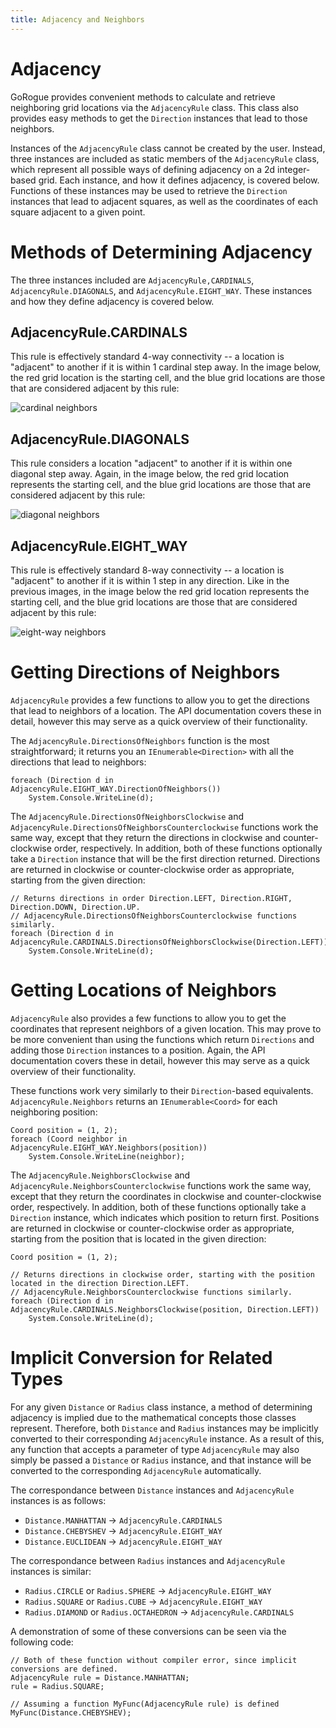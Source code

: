 ```yaml
---
title: Adjacency and Neighbors
---
```


# Adjacency <!-- Comment to get header to display properly, because docfx wont' accept a header of Adjacency properly. -->
GoRogue provides convenient methods to calculate and retrieve neighboring grid locations via the `AdjacencyRule` class. This class also provides easy methods to get the `Direction` instances that lead to those neighbors.

Instances of the `AdjacencyRule` class cannot be created by the user.  Instead, three instances are included as static members of the `AdjacencyRule` class, which represent all possible ways of defining adjacency on a 2d integer-based grid.  Each instance, and how it defines adjacency, is covered below.  Functions of these instances may be used to retrieve the `Direction` instances that lead to adjacent squares, as well as the coordinates of each square adjacent to a given point.

# Methods of Determining Adjacency
The three instances included are `AdjacencyRule,CARDINALS`, `AdjacencyRule.DIAGONALS`, and `AdjacencyRule.EIGHT_WAY`.  These instances and how they define adjacency is covered below.

## AdjacencyRule.CARDINALS
This rule is effectively standard 4-way connectivity -- a location is "adjacent" to another if it is within 1 cardinal step away. In the image below, the red grid location is the starting cell, and the blue grid locations are those that are considered adjacent by this rule:

![cardinal neighbors](~/images/adjacency_and_neighbors/cardinals.PNG)

## AdjacencyRule.DIAGONALS
This rule considers a location "adjacent" to another if it is within one diagonal step away.  Again, in the image below, the red grid location represents the starting cell, and the blue grid locations are those that are considered adjacent by this rule:

![diagonal neighbors](~/images/adjacency_and_neighbors/diagonals.PNG)

## AdjacencyRule.EIGHT_WAY
This rule is effectively standard 8-way connectivity -- a location is "adjacent" to another if it is within 1 step in any direction.  Like in the previous images, in the image below the red grid location represents the starting cell, and the blue grid locations are those that are considered adjacent by this rule:

![eight-way neighbors](~/images/adjacency_and_neighbors/eight_way.PNG)

# Getting Directions of Neighbors
`AdjacencyRule` provides a few functions to allow you to get the directions that lead to neighbors of a location.  The API documentation covers these in detail, however this may serve as a quick overview of their functionality.

The `AdjacencyRule.DirectionsOfNeighbors` function is the most straightforward; it returns you an `IEnumerable<Direction>` with all the directions that lead to neighbors:

```CSharp
foreach (Direction d in AdjacencyRule.EIGHT_WAY.DirectionOfNeighbors())
    System.Console.WriteLine(d);
```

The `AdjacencyRule.DirectionsOfNeighborsClockwise` and `AdjacencyRule.DirectionsOfNeighborsCounterclockwise` functions work the same way, except that they return the directions in clockwise and counter-clockwise order, respectively.  In addition, both of these functions optionally take a `Direction` instance that will be the first direction returned.  Directions are returned in clockwise or counter-clockwise order as appropriate, starting from the given direction:

```CSharp
// Returns directions in order Direction.LEFT, Direction.RIGHT, Direction.DOWN, Direction.UP.
// AdjacencyRule.DirectionsOfNeighborsCounterclockwise functions similarly.
foreach (Direction d in AdjacencyRule.CARDINALS.DirectionsOfNeighborsClockwise(Direction.LEFT))
    System.Console.WriteLine(d);
```

# Getting Locations of Neighbors
`AdjacencyRule` also provides a few functions to allow you to get the coordinates that represent neighbors of a given location. This may prove to be more convenient than using the functions which return `Directions` and adding those `Direction` instances to a position. Again, the API documentation covers these in detail, however this may serve as a quick overview of their functionality.

These functions work very similarly to their `Direction`-based equivalents.  `AdjacencyRule.Neighbors` returns an `IEnumerable<Coord>` for each neighboring position:

```CSharp
Coord position = (1, 2);
foreach (Coord neighbor in AdjacencyRule.EIGHT_WAY.Neighbors(position))
    System.Console.WriteLine(neighbor);
```

The `AdjacencyRule.NeighborsClockwise` and `AdjacencyRule.NeighborsCounterclockwise` functions work the same way, except that they return the coordinates in clockwise and counter-clockwise order, respectively.  In addition, both of these functions optionally take a `Direction` instance, which indicates which position to return first.  Positions are returned in clockwise or counter-clockwise order as appropriate, starting from the position that is located in the given direction:

```CSharp
Coord position = (1, 2);

// Returns directions in clockwise order, starting with the position located in the direction Direction.LEFT.
// AdjacencyRule.NeighborsCounterclockwise functions similarly.
foreach (Direction d in AdjacencyRule.CARDINALS.NeighborsClockwise(position, Direction.LEFT))
    System.Console.WriteLine(d);
```

# Implicit Conversion for Related Types
For any given `Distance` or `Radius` class instance, a method of determining adjacency is implied due to the mathematical concepts those classes represent.  Therefore, both `Distance` and `Radius` instances may be implicitly converted to their corresponding `AdjacencyRule` instance.  As a result of this, any function that accepts a parameter of type `AdjacencyRule` may also simply be passed a `Distance` or `Radius` instance, and that instance will be converted to the corresponding `AdjacencyRule` automatically.

The correspondance between `Distance` instances and `AdjacencyRule` instances is as follows:
- `Distance.MANHATTAN` -> `AdjacencyRule.CARDINALS`
- `Distance.CHEBYSHEV` -> `AdjacencyRule.EIGHT_WAY`
- `Distance.EUCLIDEAN` -> `AdjacencyRule.EIGHT_WAY`

The correspondance between `Radius` instances and `AdjacencyRule` instances is similar:
- `Radius.CIRCLE` or `Radius.SPHERE` -> `AdjacencyRule.EIGHT_WAY`
- `Radius.SQUARE` or `Radius.CUBE` -> `AdjacencyRule.EIGHT_WAY`
- `Radius.DIAMOND` or `Radius.OCTAHEDRON` -> `AdjacencyRule.CARDINALS`

A demonstration of some of these conversions can be seen via the following code:

```CSharp
// Both of these function without compiler error, since implicit conversions are defined.
AdjacencyRule rule = Distance.MANHATTAN;
rule = Radius.SQUARE;

// Assuming a function MyFunc(AdjacencyRule rule) is defined
MyFunc(Distance.CHEBYSHEV);
```